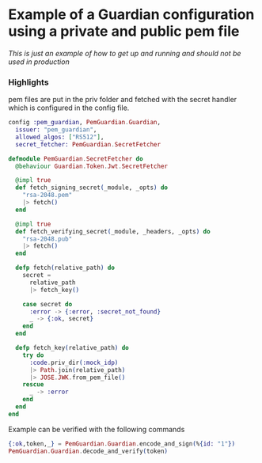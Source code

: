   # Example of a Guardian configuration using a private and public pem file

*This is just an example of how to get up and running and should not be used in production*

### Highlights
pem files are put in the priv folder and fetched with the secret handler which is configured in the config file.

```elixir
config :pem_guardian, PemGuardian.Guardian,
  issuer: "pem_guardian",
  allowed_algos: ["RS512"],
  secret_fetcher: PemGuardian.SecretFetcher
```

```elixir
defmodule PemGuardian.SecretFetcher do
  @behaviour Guardian.Token.Jwt.SecretFetcher

  @impl true
  def fetch_signing_secret(_module, _opts) do
    "rsa-2048.pem"
    |> fetch()
  end

  @impl true
  def fetch_verifying_secret(_module, _headers, _opts) do
    "rsa-2048.pub"
    |> fetch()
  end

  defp fetch(relative_path) do
    secret =
      relative_path
      |> fetch_key()

    case secret do
      :error -> {:error, :secret_not_found}
      _ -> {:ok, secret}
    end
  end

  defp fetch_key(relative_path) do
    try do
      :code.priv_dir(:mock_idp)
      |> Path.join(relative_path)
      |> JOSE.JWK.from_pem_file()
    rescue
      _ -> :error
    end
  end
end
```
  
Example can be verified with the following commands
```elixir 
{:ok,token,_} = PemGuardian.Guardian.encode_and_sign(%{id: "1"})
PemGuardian.Guardian.decode_and_verify(token) 
```
